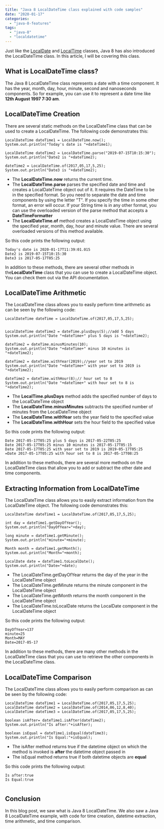 ```yaml
---
title: "Java 8 LocalDateTime class explained with code samples"
date: "2020-01-17"
categories: 
  - "java-8-features"
tags: 
  - "java-8"
  - "localdatetime"
---
```


Just like the [LocalDate](https://reshmabidikar.github.io/2019/06/java-8-localdate-class-explained.html) and [LocalTime](https://reshmabidikar.github.io/2019/08/java-8-localtime-class-explained.html) classes, Java 8 has also introduced the LocalDateTime class. In this article, I will be covering this class.

## What is LocalDateTime class?

The Java 8 LocalDateTime class represents a date with a time component. It has the year, month, day, hour, minute, second and nanoseconds components. So for example, you can use it to represent a date time like **12th August 1997 7:30 am**.

## LocalDateTime Creation

There are several static methods on the LocalDateTime class that can be used to create a LocalDateTime. The following code demonstrates this:

```
LocalDateTime dateTime1 = LocalDateTime.now();
System.out.println("Today's date is "+dateTime1);

LocalDateTime dateTime2 = LocalDateTime.parse("2019-07-15T10:15:30");
System.out.println("Date2 is "+dateTime2);

dateTime2 = LocalDateTime.of(2017,05,17,5,25);
System.out.println("Date3 is "+dateTime2);
```

- The **LocalDateTime.now** returns the current time.
- The **LocalDateTime.parse** parses the specified date and time and creates a LocalDateTime object out of it. It requires the DateTime to be in the specified format. So you need to separate the date and time components by using the letter "T". If you specify the time in some other format, an error will occur. If your String time is in any other format, you can use the overloaded version of the parse method that accepts a **DateTimeFormatter**
- The **LocalDateTime.of** method creates a LocalDateTime object using the specified year, month, day, hour and minute value. There are several overloaded versions of this method available.

So this code prints the following output:

```
Today's date is 2020-01-17T11:39:01.015
Date2 is 2019-07-15T10:15:30
Date3 is 2017-05-17T05:25
```

In addition to these methods, there are several other methods in the**LocalDateTime** class that you can use to create a LocalDateTime object. You can check them out via the API documentation.

## LocalDateTime Arithmetic

The LocalDateTime class allows you to easily perform time arithmetic as can be seen by the following code:

```
LocalDateTime dateTime = LocalDateTime.of(2017,05,17,5,25);


LocalDateTime dateTime2 = dateTime.plusDays(5);//add 5 days
System.out.println("Date "+dateTime+" plus 5 days is "+dateTime2);

dateTime2 = dateTime.minusMinutes(10);
System.out.println("Date "+dateTime+" minus 10 minutes is "+dateTime2);

dateTime2 = dateTime.withYear(2019);//year set to 2019
System.out.println("Date "+dateTime+" with year set to 2019 is "+dateTime2);

dateTime2 = dateTime.withHour(8);// hour set to 8
System.out.println("Date "+dateTime+" with hour set to 8 is "+dateTime2);
```

- The **LocalTime.plusDays** method adds the specified number of days to the LocalDateTime object
- The **LocalDateTime.minusMinutes** subtracts the specified number of minutes from the LocalDateTime object
- The **LocalDateTime.withYear** sets the year field to the specified value
- The **LocalDateTime.withHour** sets the hour field to the specified value

So this code prints the following output:

```
Date 2017-05-17T05:25 plus 5 days is 2017-05-22T05:25
Date 2017-05-17T05:25 minus 10 minutes is 2017-05-17T05:15
Date 2017-05-17T05:25 with year set to 2019 is 2019-05-17T05:25
=Date 2017-05-17T05:25 with hour set to 8 is 2017-05-17T08:25
```

In addition to these methods, there are several more methods on the LocalDateTime class that allow you to add or subtract the other date and time components.

## Extracting Information from LocalDateTime

The LocalDateTime class allows you to easily extract information from the LocalDateTime object. The following code demonstrates this:

```
LocalDateTime dateTime1 = LocalDateTime.of(2017,05,17,5,25);

int day = dateTime1.getDayOfYear();
System.out.println("DayOfYear="+day);

long minute = dateTime1.getMinute();
System.out.println("minute="+minute);

Month month = dateTime1.getMonth();
System.out.println("Month="+month);

LocalDate date = dateTime1.toLocalDate();
System.out.println("Date="+date);
```

- The LocalDateTime.getDayOfYear returns the day of the year in the LocalDateTime object
- The LocalDateTime.getMinute returns the minute component in the LocalDateTime object
- The LocalDateTime.getMonth returns the month component in the LocalDateTime object
- The LocalDateTime.toLocalDate returns the LocalDate component in the LocalDateTime object

So this code prints the following output:

```
DayOfYear=137
minute=25
Month=MAY
Date=2017-05-17
```

In addition to these methods, there are many other methods in the LocalDateTime class that you can use to retrieve the other components in the LocalDateTime class.

## LocalDateTime Comparison

The LocalDateTime class allows you to easily perform comparison as can be seen by the following code:

```
LocalDateTime dateTime1 = LocalDateTime.of(2017,05,17,5,25);
LocalDateTime dateTime2 = LocalDateTime.of(2014,06,12,8,40);
LocalDateTime dateTime3 = LocalDateTime.of(2017,05,17,5,25);

boolean isAfter= dateTime1.isAfter(dateTime2);
System.out.println("Is after:"+isAfter);

boolean isEqual = dateTime1.isEqual(dateTime3);
System.out.println("Is Equal:"+isEqual);

```

- The isAfter method returns true if the datetime object on which the method is invoked is **after** the datetime object passed in
- The isEqual method returns true if both datetime objects are **equal**

So this code prints the following output:

```
Is after:true
Is Equal:true


```

## Conclusion

In this blog post, we saw what is Java 8 LocalDateTime. We also saw a Java 8 LocalDateTime example, with code for time creation, datetime extraction, time arithmetic, and time comparison.
